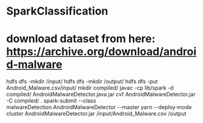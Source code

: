 # SparkClassification
# download dataset from here: https://archive.org/download/android-malware

hdfs dfs -mkdir /input/
hdfs dfs -mkdir /output/
hdfs dfs -put Android_Malware.csv/input/
mkdir compiled/
javac -cp lib/spark -d compiled/ AndroidMalwareDetector.java
jar cvf AndroidMalwareDetector.jar -C compiled/ .
spark-submit --class malwareDetection.AndroidMalwareDetector --master yarn --deploy-mode cluster AndroidMalwareDetector.jar /input/Android_Malware.csv /output

